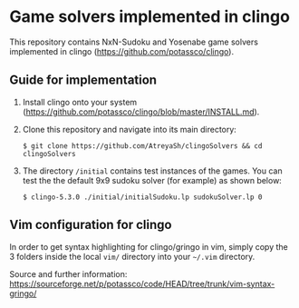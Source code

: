 # Game solvers implemented in clingo

This repository contains NxN-Sudoku and Yosenabe game solvers implemented in clingo (https://github.com/potassco/clingo).

## Guide for implementation

1. Install clingo onto your system (https://github.com/potassco/clingo/blob/master/INSTALL.md).

2. Clone this repository and navigate into its main directory:

   ```shell
   $ git clone https://github.com/AtreyaSh/clingoSolvers && cd clingoSolvers
   ```

3. The directory `/initial` contains test instances of the games. You can test the the default 9x9 sudoku solver (for example) as shown below:

   ```shell
   $ clingo-5.3.0 ./initial/initialSudoku.lp sudokuSolver.lp 0
   ```

## Vim configuration for clingo

In order to get syntax highlighting for clingo/gringo in vim, simply copy the 3 folders inside the local `vim/` directory into your `~/.vim` directory.

Source and further information: https://sourceforge.net/p/potassco/code/HEAD/tree/trunk/vim-syntax-gringo/
